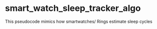 # smart_watch_sleep_tracker_algo
This pseudocode mimics how smartwatches/ Rings estimate sleep cycles

